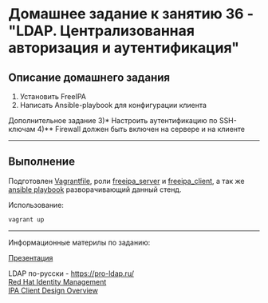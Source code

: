 # Домашнее задание к занятию 36 - "LDAP. Централизованная авторизация и аутентификация"

## Описание домашнего задания

1) Установить FreeIPA
2) Написать Ansible-playbook для конфигурации клиента

Дополнительное задание
3)* Настроить аутентификацию по SSH-ключам
4)** Firewall должен быть включен на сервере и на клиенте


---

## Выполнение     

Подготовлен [Vagrantfile](./Vagrantfile), роли [freeipa_server](./ansible/roles/freeipa_server/) и [freeipa_client](./ansible/roles/freeipa_client/), а так же [ansible playbook](./ansible/provision.yml) разворачивающий данный стенд.

Использование:    
```bash
vagrant up
```

---

Информационные материлы по заданию:    

[Презентация](docs/LDAP.pdf)    

LDAP по-русски - https://pro-ldap.ru/    
[Red Hat Identity Management](https://access.redhat.com/documentation/en-us/red_hat_enterprise_linux/7/html/linux_domain_identity_authentication_and_policy_guide/introduction)    
[IPA Client Design Overview](https://www.freeipa.org/page/FreeIPAv2:IPA_Client_Design_Overview)    
